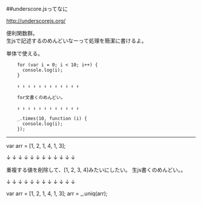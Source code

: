 ##underscore.jsってなに  
  
http://underscorejs.org/  
  
便利関数群。  
生jsで記述するのめんどいなーって処理を簡潔に書けるよ。  
  
単体で使える。  

        for (var i = 0; i < 10; i++) {
          console.log(i);
        }
        
        ↓ ↓ ↓ ↓ ↓ ↓ ↓ ↓ ↓ ↓ ↓ ↓
        
        for文書くのめんどい。
        
        ↓ ↓ ↓ ↓ ↓ ↓ ↓ ↓ ↓ ↓ ↓ ↓
        
        _.times(10, function (i) {
          console.log(i);
        });
  
***  

var arr = [1, 2, 1, 4, 1, 3];

↓ ↓ ↓ ↓ ↓ ↓ ↓ ↓ ↓ ↓ ↓ ↓

重複する値を削除して、[1, 2, 3, 4]みたいにしたい。
生js書くのめんどい。。

↓ ↓ ↓ ↓ ↓ ↓ ↓ ↓ ↓ ↓ ↓ ↓

var arr = [1, 2, 1, 4, 1, 3];
arr = _.uniq(arr);

  
